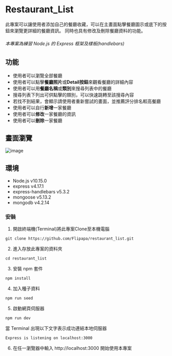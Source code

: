# Restaurant_List
此專案可以讓使用者添加自己的餐廳收藏，可以在主畫面點擊餐廳圖示或底下的按鈕來瀏覽更詳細的餐廳資訊。
同時也具有修改及刪除餐廳資料的功能。

###### 本專案為練習 Node.js 的 Express 框架及樣板(handlebars)

## 功能
- 使用者可以瀏覽全部餐廳
- 使用者可以點擊**餐廳照片**或**Detail按鈕**來觀看餐廳的詳細內容
- 使用者可以用**餐廳名稱**或**類別**來搜尋列表中的餐廳
- 搜尋列表下列出可供點擊的類別，可以快速跳轉至該搜尋內容
- 若找不到結果，會顯示請使用者重新嘗試的畫面，並推薦評分排名較高餐廳
- 使用者可以自行**新增**一家餐廳
- 使用者可以**修改**一家餐廳的資訊
- 使用者可以**刪除**一家餐廳


## 畫面瀏覽
![image](https://github.com/Flipapa/restaurant_list/blob/main/2-3%20S4%20A6.png)

## 環境
- Node.js v10.15.0
- express v4.17.1
- express-handlebars v5.3.2
- mongoose v5.13.2
- mongodb v4.2.14

### 安裝
1. 開啟終端機(Terminal)將此專案Clone至本機電腦
```
git clone https://github.com/Flipapa/restaurant_list.git
```
2. 進入存放此專案的資料夾
```
cd restaurant_list
```
3. 安裝 npm 套件
```
npm install
```
4. 加入種子資料
```
npm run seed
```
5. 啟動網頁伺服器
```
npm run dev
```
當 Terminal 出現以下文字表示成功連結本地伺服器
```
Express is listening on localhost:3000
```
6. 在任一瀏覽器中輸入 http://localhost:3000 開始使用本專案